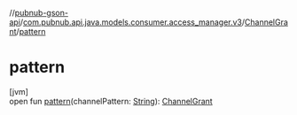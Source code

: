 //[pubnub-gson-api](../../../index.md)/[com.pubnub.api.java.models.consumer.access_manager.v3](../index.md)/[ChannelGrant](index.md)/[pattern](pattern.md)

# pattern

[jvm]\
open fun [pattern](pattern.md)(channelPattern: [String](https://docs.oracle.com/javase/8/docs/api/java/lang/String.html)): [ChannelGrant](index.md)
